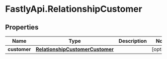 # FastlyApi.RelationshipCustomer

## Properties

Name | Type | Description | Notes
------------ | ------------- | ------------- | -------------
**customer** | [**RelationshipCustomerCustomer**](RelationshipCustomerCustomer.md) |  | [optional] 


